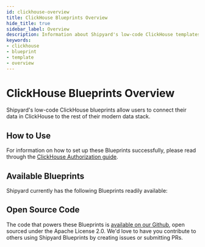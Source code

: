 ```yaml
---
id: clickhouse-overview
title: ClickHouse Blueprints Overview
hide_title: true
sidebar_label: Overview
description: Information about Shipyard's low-code ClickHouse templates.
keywords:
- clickhouse
- blueprint
- template
- overview
---
```


# ClickHouse Blueprints Overview

Shipyard's low-code ClickHouse blueprints allow users to connect their data in ClickHouse to the rest of their modern data stack.

## How to Use
For information on how to set up these Blueprints successfully, please read through the [ClickHouse Authorization guide](clickhouse-authorization.md).

## Available Blueprints
Shipyard currently has the following Blueprints readily available: 

## Open Source Code
The code that powers these Blueprints is [available on our Github](https://www.shipyardapp.com/docs/blueprint-library/clickhouse/clickhouse-overview/), open sourced under the Apache License 2.0. We'd love to have you contribute to others using Shipyard Blueprints by creating issues or submitting PRs.
